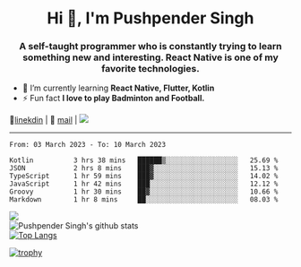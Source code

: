 <h1 align="center">Hi 👋, I'm Pushpender Singh</h1>
<h3 align="center">A self-taught programmer who is constantly trying to learn something new and interesting. React Native is one of my favorite technologies.</h3>

- 🌱 I’m currently learning **React Native, Flutter, Kotlin**
- ⚡ Fun fact **I love to play Badminton and Football.**

👔[linekdin](https://www.linkedin.com/in/pushpender-singh-240061202/) | 📧 [mail](mailto:pushpendersingh.ps@proton.me) | ![](https://komarev.com/ghpvc/?username=pushpender-singh-ap&color=blue)


---

<!--START_SECTION:waka-->

```text
From: 03 March 2023 - To: 10 March 2023

Kotlin          3 hrs 38 mins   ██████▒░░░░░░░░░░░░░░░░░░   25.69 %
JSON            2 hrs 8 mins    ███▓░░░░░░░░░░░░░░░░░░░░░   15.13 %
TypeScript      1 hr 59 mins    ███▓░░░░░░░░░░░░░░░░░░░░░   14.02 %
JavaScript      1 hr 42 mins    ███░░░░░░░░░░░░░░░░░░░░░░   12.12 %
Groovy          1 hr 30 mins    ██▓░░░░░░░░░░░░░░░░░░░░░░   10.66 %
Markdown        1 hr 8 mins     ██░░░░░░░░░░░░░░░░░░░░░░░   08.03 %
```

<!--END_SECTION:waka-->

<img align="left" src="https://github-readme-streak-stats.herokuapp.com/?user=pushpender-singh-ap&theme=dark" /></br>
![Pushpender Singh's github stats](https://github-readme-stats.vercel.app/api?username=pushpender-singh-ap&show_icons=true&theme=radical&count_private=true)</br>
[![Top Langs](https://github-readme-stats.vercel.app/api/top-langs/?username=pushpender-singh-ap&theme=radical)](https://github.com/pushpender-singh-ap/github-readme-stats)

[![trophy](https://github-profile-trophy.vercel.app/?username=pushpender-singh-ap&theme=radical)](https://github.com/pushpender-singh-ap/pushpender-singh-ap)
